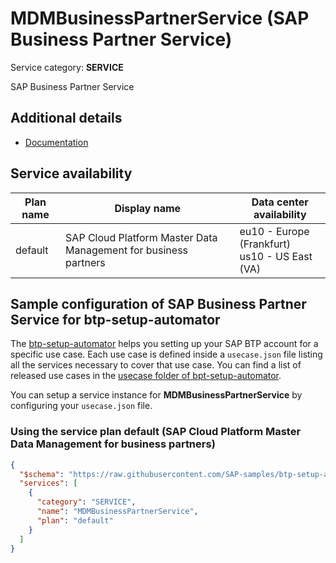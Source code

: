# **MDMBusinessPartnerService** (SAP Business Partner Service)

Service category: **SERVICE**

SAP Business Partner Service

## Additional details

- [Documentation](https://sap.com)

## Service availability

| Plan name | Display name | Data center availability  |
|------|----------------|---------------------------|
|  default  |  SAP Cloud Platform Master Data Management for business partners  | eu10 - Europe (Frankfurt)<br> us10 - US East (VA)  |

## Sample configuration of **SAP Business Partner Service** for btp-setup-automator

The [btp-setup-automator](https://github.com/SAP-samples/btp-setup-automator) helps you setting up your SAP BTP account for a specific use case. Each use case is defined inside a `usecase.json` file listing all the services necessary to cover that use case. You can find a list of released use cases in the [usecase folder of bpt-setup-automator](https://github.com/SAP-samples/btp-setup-automator/tree/main/usecases).

You can setup a service instance for **MDMBusinessPartnerService** by configuring your `usecase.json` file.

### Using the service plan **default** (SAP Cloud Platform Master Data Management for business partners)

```json
{
  "$schema": "https://raw.githubusercontent.com/SAP-samples/btp-setup-automator/main/libs/btpsa-usecase.json",
  "services": [
    {
      "category": "SERVICE",
      "name": "MDMBusinessPartnerService",
      "plan": "default"
    }
  ]
}
```

